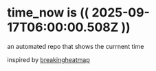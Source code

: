 # time_now is (( 2025-09-17T06:00:00.508Z ))

an automated repo that shows the currnent time

inspired by [breakingheatmap](https://github.com/breakingheatmap/breakingheatmap)